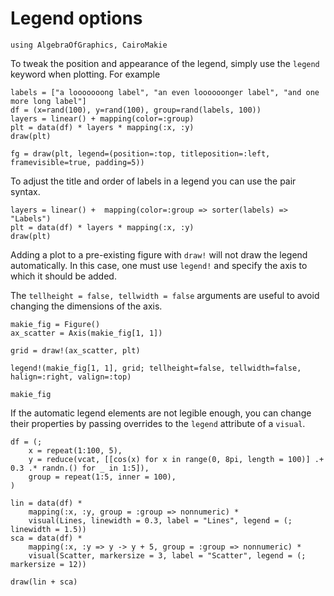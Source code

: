 # Legend options


````@example legend
using AlgebraOfGraphics, CairoMakie
````

To tweak the position and appearance of the legend, simply use the `legend` keyword when plotting. For example

````@example legend
labels = ["a looooooong label", "an even loooooonger label", "and one more long label"]
df = (x=rand(100), y=rand(100), group=rand(labels, 100))
layers = linear() + mapping(color=:group)
plt = data(df) * layers * mapping(:x, :y)
draw(plt)
````

````@example legend
fg = draw(plt, legend=(position=:top, titleposition=:left, framevisible=true, padding=5))
````

To adjust the title and order of labels in a legend you can use the pair syntax.

````@example legend
layers = linear() +  mapping(color=:group => sorter(labels) => "Labels")
plt = data(df) * layers * mapping(:x, :y)
draw(plt)
````

Adding a plot to a pre-existing figure with `draw!` will not draw the legend
automatically.  In this case, one must use `legend!` and specify the axis to
which it should be added.

The `tellheight = false, tellwidth = false` arguments are useful to avoid
changing the dimensions of the axis.

````@example legend
makie_fig = Figure()
ax_scatter = Axis(makie_fig[1, 1])

grid = draw!(ax_scatter, plt)

legend!(makie_fig[1, 1], grid; tellheight=false, tellwidth=false, halign=:right, valign=:top)

makie_fig
````

If the automatic legend elements are not legible enough, you can change their properties
by passing overrides to the `legend` attribute of a `visual`.

````@example legend
df = (;
    x = repeat(1:100, 5),
    y = reduce(vcat, [[cos(x) for x in range(0, 8pi, length = 100)] .+ 0.3 .* randn.() for _ in 1:5]),
    group = repeat(1:5, inner = 100),
)

lin = data(df) *
    mapping(:x, :y, group = :group => nonnumeric) *
    visual(Lines, linewidth = 0.3, label = "Lines", legend = (; linewidth = 1.5))
sca = data(df) *
    mapping(:x, :y => y -> y + 5, group = :group => nonnumeric) *
    visual(Scatter, markersize = 3, label = "Scatter", legend = (; markersize = 12))

draw(lin + sca)
````



